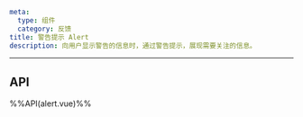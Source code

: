 ```yaml
meta:
  type: 组件
  category: 反馈
title: 警告提示 Alert
description: 向用户显示警告的信息时，通过警告提示，展现需要关注的信息。
```
---

<!--@include: ./__demo__/basic.md-->

<!--@include: ./__demo__/type.md-->

<!--@include: ./__demo__/title.md-->

<!--@include: ./__demo__/closable.md-->

<!--@include: ./__demo__/close-element.md-->

<!--@include: ./__demo__/icon.md-->

<!--@include: ./__demo__/action.md-->

<!--@include: ./__demo__/banner.md-->

## API

%%API(alert.vue)%%
